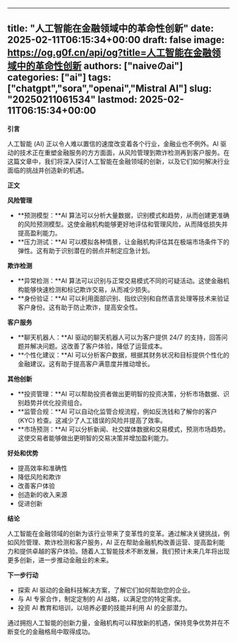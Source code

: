 
---
title: "人工智能在金融领域中的革命性创新"
date: 2025-02-11T06:15:34+00:00
draft: false
image: https://og.g0f.cn/api/og?title=人工智能在金融领域中的革命性创新
authors: ["naiveのai"]
categories: ["ai"]
tags: ["chatgpt","sora","openai","Mistral AI"]
slug: "20250211061534"
lastmod: 2025-02-11T06:15:34+00:00
---
**引言**

人工智能 (AI) 正以令人难以置信的速度改变着各个行业，金融业也不例外。AI 驱动的技术正在重塑金融服务的方方面面，从风险管理到欺诈检测再到客户服务。在这篇文章中，我们将深入探讨人工智能在金融领域的创新，以及它们如何解决行业面临的挑战并创造新的机遇。

**正文**

**风险管理**

* **预测模型：**AI 算法可以分析大量数据，识别模式和趋势，从而创建更准确的风险预测模型。这使金融机构能够更好地评估和管理风险，从而降低损失并提高盈利能力。
* **压力测试：**AI 可以模拟各种情景，让金融机构评估其在极端市场条件下的弹性。这有助于识别潜在的弱点并制定应急计划。

**欺诈检测**

* **异常检测：**AI 算法可以识别与正常交易模式不同的可疑活动。这使金融机构能够快速检测和标记欺诈交易，从而减少损失。
* **身份验证：**AI 可以利用面部识别、指纹识别和自然语言处理等技术来验证客户身份。这有助于防止欺诈，提高安全性。

**客户服务**

* **聊天机器人：**AI 驱动的聊天机器人可以为客户提供 24/7 的支持，回答问题并解决问题。这改善了客户体验，降低了运营成本。
* **个性化建议：**AI 可以分析客户数据，根据其财务状况和目标提供个性化的金融建议。这有助于提高客户满意度并推动增长。

**其他创新**

* **投资管理：**AI 可以帮助投资者做出更明智的投资决策，分析市场数据、识别趋势并优化投资组合。
* **监管合规：**AI 可以自动化监管合规流程，例如反洗钱和了解你的客户 (KYC) 检查。这减少了人工错误的风险并提高了效率。
* **市场预测：**AI 可以分析新闻、社交媒体数据和交易模式，预测市场趋势。这使交易者能够做出更明智的交易决策并增加盈利能力。

**好处和优势**

* 提高效率和准确性
* 降低风险和欺诈
* 改善客户体验
* 创造新的收入来源
* 促进创新

**结论**

人工智能在金融领域的创新为该行业带来了变革性的变革。通过解决关键挑战，例如风险管理、欺诈检测和客户服务，AI 正在帮助金融机构改善运营、提高盈利能力和提供卓越的客户体验。随着人工智能技术不断发展，我们预计未来几年将出现更多创新，进一步推动金融业的未来。

**下一步行动**

* 探索 AI 驱动的金融科技解决方案，了解它们如何帮助您的企业。
* 与 AI 专家合作，制定定制的 AI 战略，以满足您的特定需求。
* 投资 AI 教育和培训，以培养必要的技能并利用 AI 的全部潜力。

通过拥抱人工智能的创新力量，金融机构可以释放新的机遇，保持竞争优势并在不断变化的金融格局中取得成功。